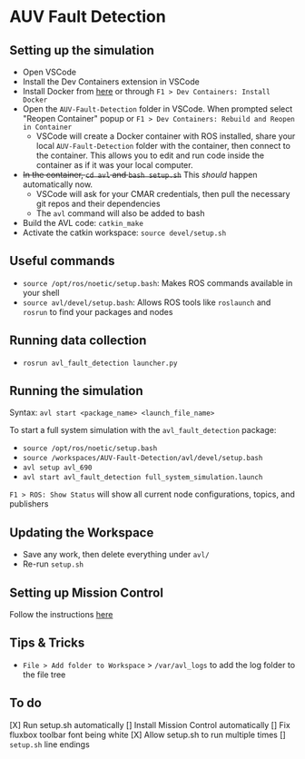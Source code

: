 # AUV Fault Detection

## Setting up the simulation
- Open VSCode
- Install the Dev Containers extension in VSCode
- Install Docker from [here](https://docs.docker.com/get-docker/) or through `F1 > Dev Containers: Install Docker`
- Open the `AUV-Fault-Detection` folder in VSCode. When prompted select "Reopen Container" popup or `F1 > Dev Containers: Rebuild and Reopen in Container`
    - VSCode will create a Docker container with ROS installed, share your local `AUV-Fault-Detection` folder with the container, then connect to the container. This allows you to edit and run code inside the container as if it was your local computer.
- ~~In the container, `cd avl` and `bash setup.sh`~~ This *should* happen automatically now.
    - VSCode will ask for your CMAR credentials, then pull the necessary git repos and their dependencies
    - The `avl` command will also be added to bash
- Build the AVL code: `catkin_make`
- Activate the catkin workspace: `source devel/setup.sh`

## Useful commands
- `source /opt/ros/noetic/setup.bash`: Makes ROS commands available in your shell
- `source avl/devel/setup.bash`: Allows ROS tools like `roslaunch` and `rosrun` to find your packages and nodes

## Running data collection
- `rosrun avl_fault_detection launcher.py`

## Running the simulation
Syntax: `avl start <package_name> <launch_file_name>`

To start a full system simulation with the `avl_fault_detection` package:
- `source /opt/ros/noetic/setup.bash`
- `source /workspaces/AUV-Fault-Detection/avl/devel/setup.bash`
- `avl setup avl_690`
- `avl start avl_fault_detection full_system_simulation.launch`

`F1 > ROS: Show Status` will show all current node configurations, topics, and publishers

## Updating the Workspace
- Save any work, then delete everything under `avl/`
- Re-run `setup.sh`

## Setting up Mission Control
Follow the instructions [here](https://cmar.ece.vt.edu/avl/user-interface/avl_mission_control)

## Tips & Tricks
- `File > Add folder to Workspace` > `/var/avl_logs` to add the log folder to the file tree

## To do
[X] Run setup.sh automatically
[] Install Mission Control automatically
[] Fix fluxbox toolbar font being white
[X] Allow setup.sh to run multiple times
[] `setup.sh` line endings